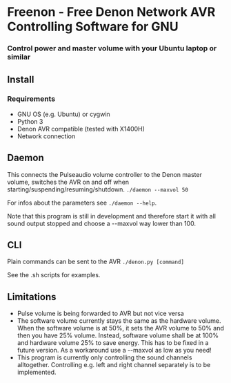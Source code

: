 # Freenon - Free Denon Network AVR Controlling Software for GNU
### Control power and master volume with your Ubuntu laptop or similar

## Install

### Requirements
- GNU OS (e.g. Ubuntu) or cygwin
- Python 3
- Denon AVR compatible (tested with X1400H)
- Network connection


## Daemon
This connects the Pulseaudio volume controller to the Denon master volume, switches the AVR on and off when starting/suspending/resuming/shutdown.
`./daemon --maxvol 50`

For infos about the parameters see `./daemon --help`.

Note that this program is still in development and therefore start it with all sound output stopped and choose a --maxvol way lower than 100.


## CLI
Plain commands can be sent to the AVR
`./denon.py [command]`

See the .sh scripts for examples.


## Limitations
- Pulse volume is being forwarded to AVR but not vice versa
- The software volume currently stays the same as the hardware volume. When the software volume is at 50%, it sets the AVR volume to 50% and then you have 25% volume. Instead, software volume shall be at 100% and hardware volume 25% to save energy. This has to be fixed in a future version. As a workaround use a --maxvol as low as you need!
- This program is currently only controlling the sound channels alltogether. Controlling e.g. left and right channel separately is to be implemented.

